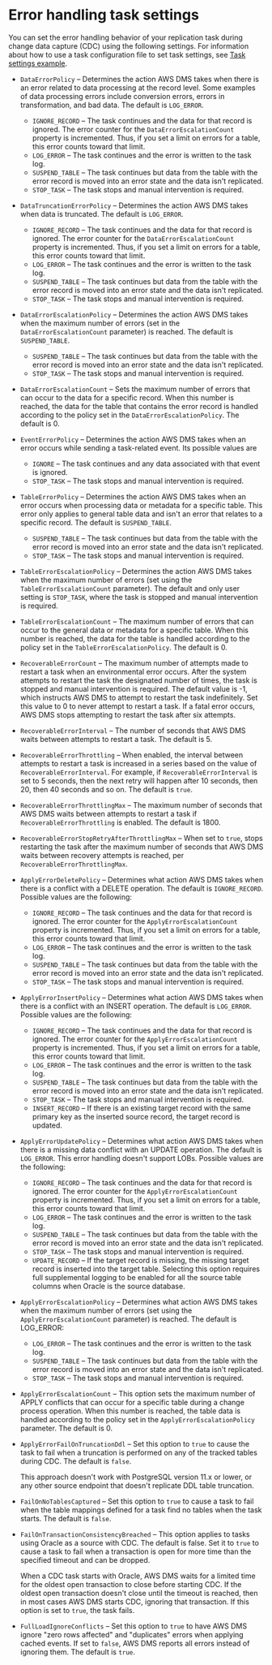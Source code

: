 # Error handling task settings<a name="CHAP_Tasks.CustomizingTasks.TaskSettings.ErrorHandling"></a>



You can set the error handling behavior of your replication task during change data capture \(CDC\) using the following settings\. For information about how to use a task configuration file to set task settings, see [Task settings example](CHAP_Tasks.CustomizingTasks.TaskSettings.md#CHAP_Tasks.CustomizingTasks.TaskSettings.Example)\.
+ `DataErrorPolicy` – Determines the action AWS DMS takes when there is an error related to data processing at the record level\. Some examples of data processing errors include conversion errors, errors in transformation, and bad data\. The default is `LOG_ERROR`\.
  + `IGNORE_RECORD` – The task continues and the data for that record is ignored\. The error counter for the `DataErrorEscalationCount` property is incremented\. Thus, if you set a limit on errors for a table, this error counts toward that limit\. 
  + `LOG_ERROR` – The task continues and the error is written to the task log\.
  + `SUSPEND_TABLE` – The task continues but data from the table with the error record is moved into an error state and the data isn't replicated\.
  + `STOP_TASK` – The task stops and manual intervention is required\.
+ `DataTruncationErrorPolicy` – Determines the action AWS DMS takes when data is truncated\. The default is `LOG_ERROR`\.
  + `IGNORE_RECORD` – The task continues and the data for that record is ignored\. The error counter for the `DataErrorEscalationCount` property is incremented\. Thus, if you set a limit on errors for a table, this error counts toward that limit\. 
  + `LOG_ERROR` – The task continues and the error is written to the task log\.
  + `SUSPEND_TABLE` – The task continues but data from the table with the error record is moved into an error state and the data isn't replicated\.
  + `STOP_TASK` – The task stops and manual intervention is required\.
+ `DataErrorEscalationPolicy` – Determines the action AWS DMS takes when the maximum number of errors \(set in the `DataErrorEscalationCount` parameter\) is reached\. The default is `SUSPEND_TABLE`\.
  + `SUSPEND_TABLE` – The task continues but data from the table with the error record is moved into an error state and the data isn't replicated\.
  + `STOP_TASK` – The task stops and manual intervention is required\.
+ `DataErrorEscalationCount` – Sets the maximum number of errors that can occur to the data for a specific record\. When this number is reached, the data for the table that contains the error record is handled according to the policy set in the `DataErrorEscalationPolicy`\. The default is 0\. 
+ `EventErrorPolicy` – Determines the action AWS DMS takes when an error occurs while sending a task\-related event\. Its possible values are
  + `IGNORE` – The task continues and any data associated with that event is ignored\.
  + `STOP_TASK` – The task stops and manual intervention is required\.
+ `TableErrorPolicy` – Determines the action AWS DMS takes when an error occurs when processing data or metadata for a specific table\. This error only applies to general table data and isn't an error that relates to a specific record\. The default is `SUSPEND_TABLE`\.
  + `SUSPEND_TABLE` – The task continues but data from the table with the error record is moved into an error state and the data isn't replicated\.
  + `STOP_TASK` – The task stops and manual intervention is required\.
+ `TableErrorEscalationPolicy` – Determines the action AWS DMS takes when the maximum number of errors \(set using the `TableErrorEscalationCount` parameter\)\. The default and only user setting is `STOP_TASK`, where the task is stopped and manual intervention is required\.
+ `TableErrorEscalationCount` – The maximum number of errors that can occur to the general data or metadata for a specific table\. When this number is reached, the data for the table is handled according to the policy set in the `TableErrorEscalationPolicy`\. The default is 0\. 
+ `RecoverableErrorCount` – The maximum number of attempts made to restart a task when an environmental error occurs\. After the system attempts to restart the task the designated number of times, the task is stopped and manual intervention is required\. The default value is \-1, which instructs AWS DMS to attempt to restart the task indefinitely\. Set this value to 0 to never attempt to restart a task\. If a fatal error occurs, AWS DMS stops attempting to restart the task after six attempts\.
+ `RecoverableErrorInterval` – The number of seconds that AWS DMS waits between attempts to restart a task\. The default is 5\. 
+ `RecoverableErrorThrottling` – When enabled, the interval between attempts to restart a task is increased in a series based on the value of `RecoverableErrorInterval`\. For example, if `RecoverableErrorInterval` is set to 5 seconds, then the next retry will happen after 10 seconds, then 20, then 40 seconds and so on\. The default is `true`\. 
+ `RecoverableErrorThrottlingMax` – The maximum number of seconds that AWS DMS waits between attempts to restart a task if `RecoverableErrorThrottling` is enabled\. The default is 1800\. 
+ `RecoverableErrorStopRetryAfterThrottlingMax` – When set to `true`, stops restarting the task after the maximum number of seconds that AWS DMS waits between recovery attempts is reached, per `RecoverableErrorThrottlingMax`\.
+ `ApplyErrorDeletePolicy` – Determines what action AWS DMS takes when there is a conflict with a DELETE operation\. The default is `IGNORE_RECORD`\. Possible values are the following:
  + `IGNORE_RECORD` – The task continues and the data for that record is ignored\. The error counter for the `ApplyErrorEscalationCount` property is incremented\. Thus, if you set a limit on errors for a table, this error counts toward that limit\. 
  + `LOG_ERROR` – The task continues and the error is written to the task log\.
  + `SUSPEND_TABLE` – The task continues but data from the table with the error record is moved into an error state and the data isn't replicated\.
  + `STOP_TASK` – The task stops and manual intervention is required\.
+ `ApplyErrorInsertPolicy` – Determines what action AWS DMS takes when there is a conflict with an INSERT operation\. The default is `LOG_ERROR`\. Possible values are the following:
  + `IGNORE_RECORD` – The task continues and the data for that record is ignored\. The error counter for the `ApplyErrorEscalationCount` property is incremented\. Thus, if you set a limit on errors for a table, this error counts toward that limit\. 
  + `LOG_ERROR` – The task continues and the error is written to the task log\.
  + `SUSPEND_TABLE` – The task continues but data from the table with the error record is moved into an error state and the data isn't replicated\.
  + `STOP_TASK` – The task stops and manual intervention is required\.
  + `INSERT_RECORD` – If there is an existing target record with the same primary key as the inserted source record, the target record is updated\.
+ `ApplyErrorUpdatePolicy` – Determines what action AWS DMS takes when there is a missing data conflict with an UPDATE operation\. The default is `LOG_ERROR`\. This error handling doesn't support LOBs\. Possible values are the following:
  + `IGNORE_RECORD` – The task continues and the data for that record is ignored\. The error counter for the `ApplyErrorEscalationCount` property is incremented\. Thus, if you set a limit on errors for a table, this error counts toward that limit\. 
  + `LOG_ERROR` – The task continues and the error is written to the task log\.
  + `SUSPEND_TABLE` – The task continues but data from the table with the error record is moved into an error state and the data isn't replicated\.
  + `STOP_TASK` – The task stops and manual intervention is required\.
  + `UPDATE_RECORD` – If the target record is missing, the missing target record is inserted into the target table\. Selecting this option requires full supplemental logging to be enabled for all the source table columns when Oracle is the source database\.
+ `ApplyErrorEscalationPolicy` – Determines what action AWS DMS takes when the maximum number of errors \(set using the `ApplyErrorEscalationCount` parameter\) is reached\. The default is LOG\_ERROR:
  + `LOG_ERROR` – The task continues and the error is written to the task log\.
  + `SUSPEND_TABLE` – The task continues but data from the table with the error record is moved into an error state and the data isn't replicated\.
  + `STOP_TASK` – The task stops and manual intervention is required\.
+ `ApplyErrorEscalationCount` – This option sets the maximum number of APPLY conflicts that can occur for a specific table during a change process operation\. When this number is reached, the table data is handled according to the policy set in the `ApplyErrorEscalationPolicy` parameter\. The default is 0\. 
+ `ApplyErrorFailOnTruncationDdl` – Set this option to `true` to cause the task to fail when a truncation is performed on any of the tracked tables during CDC\. The default is `false`\. 

  This approach doesn't work with PostgreSQL version 11\.x or lower, or any other source endpoint that doesn't replicate DDL table truncation\.
+ `FailOnNoTablesCaptured` – Set this option to `true` to cause a task to fail when the table mappings defined for a task find no tables when the task starts\. The default is `false`\. 
+ `FailOnTransactionConsistencyBreached` – This option applies to tasks using Oracle as a source with CDC\. The default is false\. Set it to `true` to cause a task to fail when a transaction is open for more time than the specified timeout and can be dropped\. 

  When a CDC task starts with Oracle, AWS DMS waits for a limited time for the oldest open transaction to close before starting CDC\. If the oldest open transaction doesn't close until the timeout is reached, then in most cases AWS DMS starts CDC, ignoring that transaction\. If this option is set to `true`, the task fails\.
+ `FullLoadIgnoreConflicts` – Set this option to `true` to have AWS DMS ignore "zero rows affected" and "duplicates" errors when applying cached events\. If set to `false`, AWS DMS reports all errors instead of ignoring them\. The default is `true`\. 